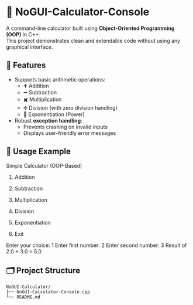 # 🧮 NoGUI-Calculator-Console

A command-line calculator built using **Object-Oriented Programming (OOP)** in C++.  
This project demonstrates clean and extendable code without using any graphical interface.

## 🚀 Features

- Supports basic arithmetic operations:
  - ➕ Addition
  - ➖ Subtraction
  - ✖️ Multiplication
  - ➗ Division (with zero division handling)
  - 🔼 Exponentiation (Power)
- Robust **exception handling**:
  - Prevents crashing on invalid inputs
  - Displays user-friendly error messages

## 🧪 Usage Example

Simple Calculator (OOP-Based)

1. Addition

2. Subtraction

3. Multiplication

4. Division

5. Exponentiation

6. Exit

Enter your choice: 1
Enter first number: 2 
Enter second number: 3 
Result of 2.0 + 3.0 = 5.0

## 🗂️ Project Structure

```text
NoGUI-Calculator/
├── NoGUI-Calculator-Console.cpp
└── README.md
